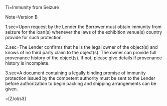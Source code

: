 Ti=Immunity from Seizure

Note=Version B

1.sec=Upon request by the Lender the Borrower must obtain immunity from seizure for the loan(s) whenever the laws of the exhibition venue(s) country provide for such protection. 

2.sec=The Lender confirms that he is the legal owner of the object(s) and knows of no third party claim to the object(s). The owner can provide full provenance history of the object(s). If not, please give details if provenance history is incomplete.

3.sec=A document containing a legally binding promise of immunity protection issued by the competent authority must be sent to the Lender before authorization to begin packing and shipping arrangements can be given.

=[Z/ol/s3]
